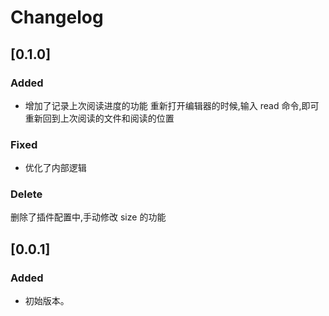 # Changelog

## [0.1.0]

### Added

-   增加了记录上次阅读进度的功能
    重新打开编辑器的时候,输入 read 命令,即可重新回到上次阅读的文件和阅读的位置

<!-- -   降低了插件对版本的兼容版本号。 -->

### Fixed

-   优化了内部逻辑

### Delete

删除了插件配置中,手动修改 size 的功能

## [0.0.1]

### Added

-   初始版本。
